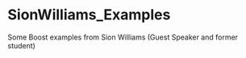 SionWilliams_Examples
=====================

Some Boost examples from Sion Williams (Guest Speaker and former student)
